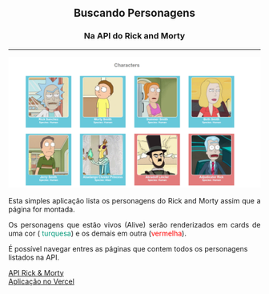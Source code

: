 <h2 style="text-align: center">Buscando Personagens</h2>
<h3 style="text-align: center">Na API do Rick and Morty</h3>
<hr/>

<img src='./src/api-rick-morty.png' alt=''>

<p style="text-align: justify">Esta simples aplicação
lista os personagens do Rick and Morty assim que a página for montada.</p>
<p style="text-align: justify">Os personagens que estão vivos (Alive) serão renderizados em cards de uma cor (
<span style="color: #00997a">turquesa</span>) e os demais em outra (<span style='color: #ff0000'>vermelha</span>).</p>
<p> É possível navegar entres as páginas que contem todos os personagens listados na API.



<a href="https://rickandmortyapi.com/">API Rick & Morty</a>    
<a href="https://react-api-rick-and-morty-beatrizmunhozl.vercel.app/">Aplicação no Vercel</a>    
 


